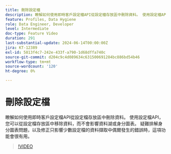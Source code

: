```yaml
---
title: 刪除設定檔
description: 瞭解如何使用即時客戶設定檔API從設定檔存放區中刪除資料。 使用設定檔API，您可以從設定檔存放區中移除資料，而不會影響資料湖或身分圖表。 疑難排解身分圖表問題，以及修正只影響少數設定檔的資料擷取中偶爾發生的錯誤時，這項功能會很有用。
feature: Profiles, Data Hygiene
role: Data Engineer, Developer
level: Intermediate
doc-type: Feature Video
duration: 291
last-substantial-update: 2024-06-14T00:00:00Z
jira: KT-12389
exl-id: 5813f4c7-242e-433f-a790-1d68dffa740c
source-git-commit: d204c9c4d089634c631500691284bc886bd54b46
workflow-type: tm+mt
source-wordcount: '120'
ht-degree: 0%

---
```


# 刪除設定檔

瞭解如何使用即時客戶設定檔API從設定檔存放區中刪除資料。 使用設定檔API，您可以從設定檔存放區中移除資料，而不會影響資料湖或身分圖表。 疑難排解身分圖表問題，以及修正只影響少數設定檔的資料擷取中偶爾發生的錯誤時，這項功能會很有用。

>[!VIDEO](https://video.tv.adobe.com/v/3429807/?learn=on)
